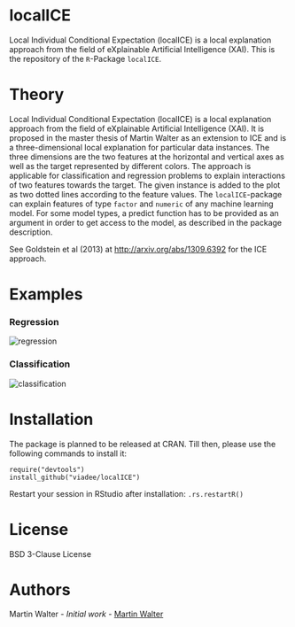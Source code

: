 # localICE
Local Individual Conditional Expectation (localICE) is a local explanation approach from the field of eXplainable Artificial Intelligence (XAI). This is the repository of the ```R```-Package ```localICE```.

# Theory
Local Individual Conditional Expectation (localICE) is a local explanation approach from the field of eXplainable Artificial Intelligence (XAI). It is proposed in the master thesis of Martin Walter as an extension to ICE and is a three-dimensional local explanation for particular data instances. The three dimensions are the two features at the horizontal and vertical axes as well as the target represented by different colors. The approach is applicable for classification and regression problems to explain interactions of two features towards the target. The given instance is added to the plot as two dotted lines according to the feature values. The ```localICE```-package can explain features of type ```factor``` and ```numeric``` of any machine learning model. For some model types, a predict function has to be provided as an argument in order to get access to the model, as described in the package description. 

See Goldstein et al (2013) at http://arxiv.org/abs/1309.6392 for the ICE approach. 

# Examples
### Regression

![regression]

### Classification
![classification]

# Installation
The package is planned to be released at CRAN. Till then, please use the following commands to install it:
```
require("devtools")
install_github("viadee/localICE")
```
Restart your session in RStudio after installation:
```.rs.restartR()```

# License
BSD 3-Clause License

# Authors
Martin Walter - *Initial work* - [Martin Walter](https://github.com/aiwalter)


[regression]: 
https://github.com/viadee/localICE/blob/master/Examples/regression.png
"Regression"

[classification]: 
https://github.com/viadee/localICE/blob/master/Examples/classification.png
"Classification"
